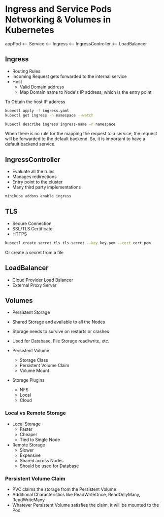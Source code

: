 # Ingress and Service Pods Networking & Volumes in Kubernetes

appPod <-- Service <-- Ingress <-- IngressController <-- LoadBalancer

## Ingress

- Routing Rules
- Incoming Request gets forwarded to the internal service
- Host
  - Valid Domain address
  - Map Domain name to Node's IP address, which is the entry point

To Obtain the host IP address

```bash
kubectl apply -f ingress.yaml
kubectl get ingress -n namespace --watch

kubectl describe ingress ingress-name -n namespace
```

When there is no rule for the mapping the request to a service, the request will be forwarded to the default backend. So, it is important to have a default backend service.

## IngressController

- Evaluate all the rules
- Manages redirections
- Entry point to the cluster
- Many third party implementations

```bash
minikube addons enable ingress
```

## TLS

- Secure Connection
- SSL/TLS Certificate
- HTTPS

```bash
kubectl create secret tls tls-secret --key key.pem --cert cert.pem
```

Or create a secret from a file

## LoadBalancer

- Cloud Provider Load Balancer
- External Proxy Server

## Volumes

- Persistent Storage
- Shared Storage and available to all the Nodes
- Storage needs to survive on restarts or crashes
- Used for Database, File Storage read/write, etc.

- Persistent Volume
  - Storage Class
  - Persistent Volume Claim
  - Volume Mount

- Storage Plugins
  - NFS
  - Local
  - Cloud

### Local vs Remote Storage

- Local Storage
  - Faster
  - Cheaper
  - Tied to Single Node
- Remote Storage
  - Slower
  - Expensive
  - Shared across Nodes
  - Should be used for Database

### Persistent Volume Claim

- PVC claims the storage from the Persistent Volume
- Additional Characteristics like ReadWriteOnce, ReadOnlyMany, ReadWriteMany
- Whatever Persistent Volume satisfies the claim, it will be mounted to the Pod

